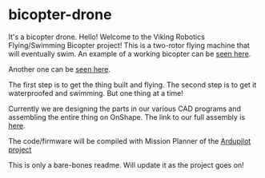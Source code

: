 # bicopter-drone
It's a bicopter drone. 
Hello! Welcome to the Viking Robotics Flying/Swimming Bicopter project!
This is a two-rotor flying machine that will eventually swim. An example of a working bicopter can be [seen here](https://www.youtube.com/watch?v=hfss7nCN40A "Bicopter").

Another one can be [seen here](https://www.youtube.com/watch?v=Ot3Em2lI9y8 "Bicopter Deuce").

The first step is to get the thing built and flying. The second step is to get it waterproofed and swimming. But one thing at a time! 

Currently we are designing the parts in our various CAD programs and assembling the entire thing on OnShape. The link to our full assembly is [here](http://onshape.com "OnShape assembly").

The code/firmware will be compiled with Mission Planner of the [Ardupilot project](http://ardupilot.org/planner/ "Misson Planner Home")

This is only a bare-bones readme. Will update it as the project goes on! 
